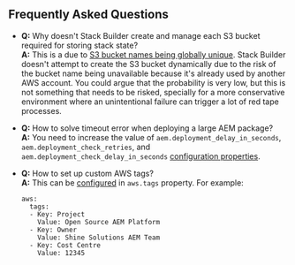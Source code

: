 Frequently Asked Questions
--------------------------

* __Q:__ Why doesn't Stack Builder create and manage each S3 bucket required for storing stack state?<br/>
  __A:__ This is a due to [S3 bucket names being globally unique](https://docs.aws.amazon.com/AmazonS3/latest/dev/UsingBucket.html). Stack Builder doesn't attempt to create the S3 bucket dynamically due to the risk of the bucket name being unavailable because it's already used by another AWS account. You could argue that the probability is very low, but this is not something that needs to be risked, specially for a more conservative environment where an unintentional failure can trigger a lot of red tape processes.

* __Q:__ How to solve timeout error when deploying a large AEM package?<br/>
  __A:__ You need to increase the value of `aem.deployment_delay_in_seconds`, `aem.deployment_check_retries`, and `aem.deployment_check_delay_in_seconds` [configuration properties](https://github.com/shinesolutions/aem-aws-stack-builder/blob/master/docs/configuration.md).

* __Q:__ How to set up custom AWS tags?<br/>
  __A:__ This can be [configured](https://github.com/shinesolutions/aem-aws-stack-builder/blob/master/docs/configuration.md#aws-configuration-properties) in `aws.tags` property. For example:
  ```
  aws:
    tags:
    - Key: Project
      Value: Open Source AEM Platform
    - Key: Owner
      Value: Shine Solutions AEM Team
    - Key: Cost Centre
      Value: 12345
  ```
